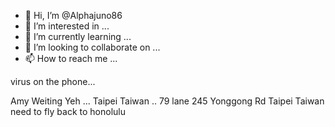 - 👋 Hi, I’m @Alphajuno86
- 👀 I’m interested in ...
- 🌱 I’m currently learning ...
- 💞️ I’m looking to collaborate on ...
- 📫 How to reach me ...

<!---
Alphajuno86/Alphajuno86 is a ✨ special ✨ repository because its `README.md` (this file) appears on your GitHub profile.
You can click the Preview link to take a look at your changes.
--->virus on the phone...
Amy Weiting Yeh ...
Taipei Taiwan ..
79 lane 245 Yonggong Rd Taipei Taiwan 
need to fly back to honolulu

